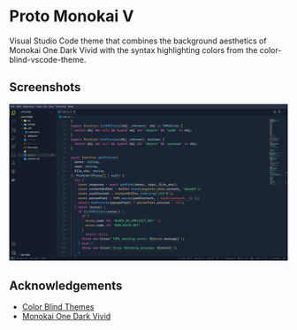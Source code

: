 
# Proto Monokai V

Visual Studio Code theme that combines the background aesthetics of Monokai One Dark Vivid with the syntax highlighting colors from the color-blind-vscode-theme.

## Screenshots

 ![](screenshot.png)

## Acknowledgements

 - [Color Blind Themes](https://github.com/goofygoobers/color-blind-vscode-theme)
 - [Monokai One Dark Vivid](https://github.com/AshPowell/monokai-one-dark-vivid)

